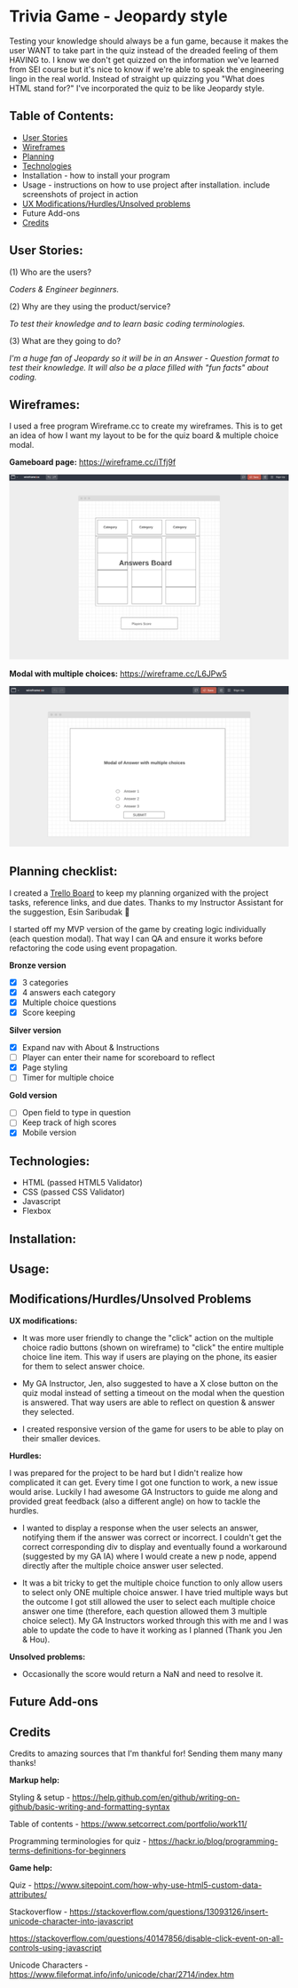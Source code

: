 # Trivia Game - Jeopardy style

Testing your knowledge should always be a fun game, because it makes the user WANT to take part in the quiz instead of the dreaded feeling of them HAVING to. I know we don't get quizzed on the information we've learned from SEI course but it's nice to know if we're able to speak the engineering lingo in the real world. Instead of straight up quizzing you "What does HTML stand for?" I've incorporated the quiz to be like Jeopardy style.

## Table of Contents:
- [User Stories](https://github.com/daisyy125/ga-project-1#user-stories)
- [Wireframes](https://github.com/daisyy125/ga-project-1#wireframes)
- [Planning](https://github.com/daisyy125/ga-project-1#planning-checklist)
- [Technologies](https://github.com/daisyy125/ga-project-1#technologies)
- Installation - how to install your program
- Usage - instructions on how to use project after installation. include screenshots of project in action
- [UX Modifications/Hurdles/Unsolved problems](https://github.com/daisyy125/ga-project-1#modificationshurdlesunsolved-problems)
- Future Add-ons
- [Credits](https://github.com/daisyy125/ga-project-1#credits)


## User Stories:

(1) Who are the users?

*Coders & Engineer beginners.*

(2) Why are they using the product/service?

*To test their knowledge and to learn basic coding terminologies.*

(3) What are they going to do?

*I'm a huge fan of Jeopardy so it will be in an Answer - Question format to test their knowledge. It will also be a place filled with "fun facts" about coding.*

## Wireframes:
I used a free program Wireframe.cc to create my wireframes. This is to get an idea of how I want my layout to be for the quiz board & multiple choice modal.

**Gameboard page:** https://wireframe.cc/iTfj9f

![](https://github.com/daisyy125/ga-project-1/blob/master/images/wireframes/gameboard-mock.png)

**Modal with multiple choices:** https://wireframe.cc/L6JPw5

![](https://github.com/daisyy125/ga-project-1/blob/master/images/wireframes/multiplechoice-mock.png)


## Planning checklist:

I created a [Trello Board](https://trello.com/b/zqiH9Ljg/ga-project-1-trivia-game) to keep my planning organized with the project tasks, reference links, and due dates. Thanks to my Instructor Assistant for the suggestion, Esin Saribudak :purple_heart:

I started off my MVP version of the game by creating logic individually (each question modal). That way I can QA and ensure it works before refactoring the code using event propagation.

**Bronze version**
- [x] 3 categories
- [x] 4 answers each category
- [x] Multiple choice questions
- [x] Score keeping

**Silver version**
- [x] Expand nav with About & Instructions
- [ ] Player can enter their name for scoreboard to reflect
- [x] Page styling
- [ ] Timer for multiple choice

**Gold version**
- [ ] Open field to type in question
- [ ] Keep track of high scores
- [x] Mobile version

## Technologies:
- HTML (passed HTML5 Validator)
- CSS (passed CSS Validator)
- Javascript
- Flexbox

## Installation:

## Usage:

## Modifications/Hurdles/Unsolved Problems

**UX modifications:**
- It was more user friendly to change the "click" action on the multiple choice radio buttons (shown on wireframe) to "click" the entire multiple choice line item. This way if users are playing on the phone, its easier for them to select answer choice. 

- My GA Instructor, Jen, also suggested to have a X close button on the quiz modal instead of setting a timeout on the modal when the question is answered. That way users are able to reflect on question & answer they selected.

- I created responsive version of the game for users to be able to play on their smaller devices.

**Hurdles:**

I was prepared for the project to be hard but I didn't realize how complicated it can get. Every time I got one function to work, a new issue would arise. Luckily I had awesome GA Instructors to guide me along and provided great feedback (also a different angle) on how to tackle the hurdles.

- I wanted to display a response when the user selects an answer, notifying them if the answer was correct or incorrect. I couldn't get the correct corresponding div to display and eventually found a workaround (suggested by my GA IA) where I would create a new p node, append directly after the multiple choice answer user selected.

- It was a bit tricky to get the multiple choice function to only allow users to select only ONE multiple choice answer. I have tried multiple ways but the outcome I got still allowed the user to select each multiple choice answer one time (therefore, each question allowed them 3 multiple choice select). My GA Instructors worked through this with me and I was able to update the code to have it working as I planned (Thank you Jen & Hou).

**Unsolved problems:**
- Occasionally the score would return a NaN and need to resolve it.

## Future Add-ons


## Credits

Credits to amazing sources that I'm thankful for! Sending them many many thanks!

**Markup help:**

Styling & setup - https://help.github.com/en/github/writing-on-github/basic-writing-and-formatting-syntax

Table of contents - https://www.setcorrect.com/portfolio/work11/

Programming terminologies for quiz - https://hackr.io/blog/programming-terms-definitions-for-beginners

**Game help:**

Quiz - https://www.sitepoint.com/how-why-use-html5-custom-data-attributes/

Stackoverflow - https://stackoverflow.com/questions/13093126/insert-unicode-character-into-javascript

https://stackoverflow.com/questions/40147856/disable-click-event-on-all-controls-using-javascript

Unicode Characters - https://www.fileformat.info/info/unicode/char/2714/index.htm


